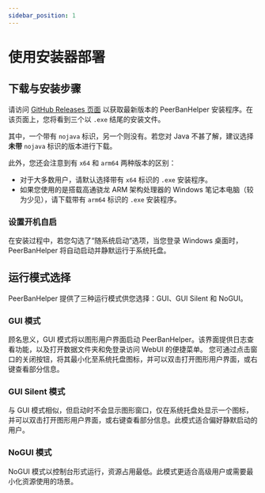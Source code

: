 ```yaml
---
sidebar_position: 1
---
```



# 使用安装器部署

## 下载与安装步骤

请访问 [GitHub Releases 页面](https://github.com/PBH-BTN/PeerBanHelper/releases/latest) 以获取最新版本的 PeerBanHelper 安装程序。在该页面上，您将看到三个以 `.exe` 结尾的安装文件。

其中，一个带有 `nojava` 标识，另一个则没有。若您对 Java 不甚了解，建议选择**未带** `nojava` 标识的版本进行下载。

此外，您还会注意到有 `x64` 和 `arm64` 两种版本的区别：
- 对于大多数用户，请默认选择带有 `x64` 标识的 `.exe` 安装程序。
- 如果您使用的是搭载高通骁龙 ARM 架构处理器的 Windows 笔记本电脑（较为少见），请下载带有 `arm64` 标识的 `.exe` 安装程序。

### 设置开机自启

在安装过程中，若您勾选了“随系统启动”选项，当您登录 Windows 桌面时，PeerBanHelper 将自动启动并静默运行于系统托盘。

## 运行模式选择

PeerBanHelper 提供了三种运行模式供您选择：GUI、GUI Silent 和 NoGUI。

### GUI 模式

顾名思义，GUI 模式将以图形用户界面启动 PeerBanHelper。该界面提供日志查看功能，以及打开数据文件夹和免登录访问 WebUI 的便捷菜单。
您可通过点击窗口的关闭按钮，将其最小化至系统托盘图标，并可以双击打开图形用户界面，或右键查看部分信息。

### GUI Silent 模式

与 GUI 模式相似，但启动时不会显示图形窗口，仅在系统托盘处显示一个图标，并可以双击打开图形用户界面，或右键查看部分信息。此模式适合偏好静默启动的用户。

### NoGUI 模式

NoGUI 模式以控制台形式运行，资源占用最低。此模式更适合高级用户或需要最小化资源使用的场景。